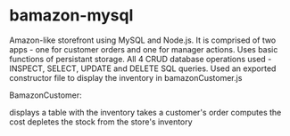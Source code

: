 # bamazon-mysql
Amazon-like storefront using MySQL and Node.js. It is comprised of two apps - one for customer orders and one for manager actions. Uses basic functions of persistant storage. All 4 CRUD database operations used - INSPECT, SELECT, UPDATE and DELETE SQL queries. Used an exported constructor file to display the inventory in bamazonCustomer.js

BamazonCustomer:

displays a table with the inventory
takes a customer's order
computes the cost
depletes the stock from the store's inventory

